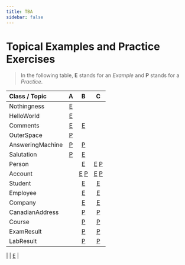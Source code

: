 ```yaml
---
title: TBA
sidebar: false
---
```

# Topical Examples and Practice Exercises

> In the following table, **E** stands for an *Example* and **P** stands for a *Practice*.

| Class / Topic | A | B | C |
|:--------------|:-:|:-:|:-:|
| Nothingness | [E](A/Examples/Nothingness.md) | | |
| HelloWorld | [E](A/Examples/HelloWorld.md) | | |
| Comments | [E](A/Examples/Comments.md) | [E](B/Examples/Comments.md) | |
| OuterSpace | [P](A/Practice/OuterSpace.md) | | |
| AnsweringMachine | [P](A/Practice/AnsweringMachine.md) | [P](B/Practice/AnsweringMachine.md) | |
| Salutation | [P](A/Practice/Salutation.md) | [E](B/Examples/Salutation.md) | |
| Person | | [E](B/Examples/Person.md) | [E](C/Examples/Person.md) [P](C/Practice/Person.md) |
| Account | | [E](B/Examples/Account.md) [P](B/Practice/Account.md) | [E](C/Examples/Account.md) [P](C/Practice/Account.md) |
| Student | | [E](B/Examples/Student.md) | [E](C/Examples/Student.md) |
| Employee | | [E](B/Examples/Employee.md) | [E](B/Examples/Company.md) |
| Company | | [E](B/Examples/Employee.md) | [E](B/Examples/Company.md) |
| CanadianAddress | | [P](B/Practice/CanadianAddress.md) | [P](C/Practice/CanadianAddress.md) |
| Course | | [P](B/Practice/Course.md) | [P](C/Practice/Course.md) |
| ExamResult | | [P](B/Practice/ExamResult.md) | [P](C/Practice/ExamResult.md) |
| LabResult | | [P](B/Practice/LabResult.md) | [P](C/Practice/LabResult.md) |




|  | [E](A/Examples/.md) |


